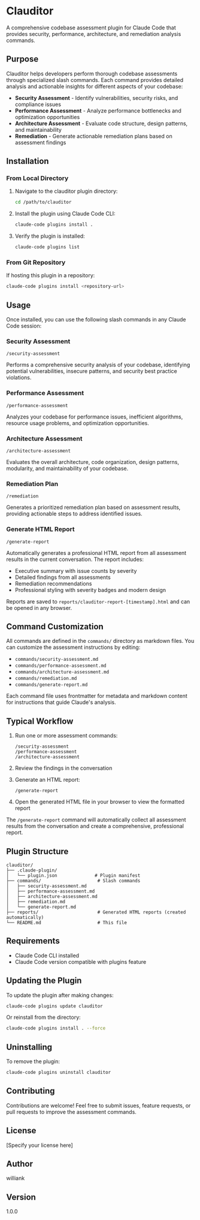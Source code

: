 # Clauditor

A comprehensive codebase assessment plugin for Claude Code that provides security, performance, architecture, and remediation analysis commands.

## Purpose

Clauditor helps developers perform thorough codebase assessments through specialized slash commands. Each command provides detailed analysis and actionable insights for different aspects of your codebase:

- **Security Assessment** - Identify vulnerabilities, security risks, and compliance issues
- **Performance Assessment** - Analyze performance bottlenecks and optimization opportunities
- **Architecture Assessment** - Evaluate code structure, design patterns, and maintainability
- **Remediation** - Generate actionable remediation plans based on assessment findings

## Installation

### From Local Directory

1. Navigate to the clauditor plugin directory:
   ```bash
   cd /path/to/clauditor
   ```

2. Install the plugin using Claude Code CLI:
   ```bash
   claude-code plugins install .
   ```

3. Verify the plugin is installed:
   ```bash
   claude-code plugins list
   ```

### From Git Repository

If hosting this plugin in a repository:

```bash
claude-code plugins install <repository-url>
```

## Usage

Once installed, you can use the following slash commands in any Claude Code session:

### Security Assessment

```
/security-assessment
```

Performs a comprehensive security analysis of your codebase, identifying potential vulnerabilities, insecure patterns, and security best practice violations.

### Performance Assessment

```
/performance-assessment
```

Analyzes your codebase for performance issues, inefficient algorithms, resource usage problems, and optimization opportunities.

### Architecture Assessment

```
/architecture-assessment
```

Evaluates the overall architecture, code organization, design patterns, modularity, and maintainability of your codebase.

### Remediation Plan

```
/remediation
```

Generates a prioritized remediation plan based on assessment results, providing actionable steps to address identified issues.

### Generate HTML Report

```
/generate-report
```

Automatically generates a professional HTML report from all assessment results in the current conversation. The report includes:
- Executive summary with issue counts by severity
- Detailed findings from all assessments
- Remediation recommendations
- Professional styling with severity badges and modern design

Reports are saved to `reports/clauditor-report-[timestamp].html` and can be opened in any browser.

## Command Customization

All commands are defined in the `commands/` directory as markdown files. You can customize the assessment instructions by editing:

- `commands/security-assessment.md`
- `commands/performance-assessment.md`
- `commands/architecture-assessment.md`
- `commands/remediation.md`
- `commands/generate-report.md`

Each command file uses frontmatter for metadata and markdown content for instructions that guide Claude's analysis.

## Typical Workflow

1. Run one or more assessment commands:
   ```
   /security-assessment
   /performance-assessment
   /architecture-assessment
   ```

2. Review the findings in the conversation

3. Generate an HTML report:
   ```
   /generate-report
   ```

4. Open the generated HTML file in your browser to view the formatted report

The `/generate-report` command will automatically collect all assessment results from the conversation and create a comprehensive, professional report.

## Plugin Structure

```
clauditor/
├── .claude-plugin/
│   └── plugin.json              # Plugin manifest
├── commands/                     # Slash commands
│   ├── security-assessment.md
│   ├── performance-assessment.md
│   ├── architecture-assessment.md
│   ├── remediation.md
│   └── generate-report.md
├── reports/                      # Generated HTML reports (created automatically)
└── README.md                     # This file
```

## Requirements

- Claude Code CLI installed
- Claude Code version compatible with plugins feature

## Updating the Plugin

To update the plugin after making changes:

```bash
claude-code plugins update clauditor
```

Or reinstall from the directory:

```bash
claude-code plugins install . --force
```

## Uninstalling

To remove the plugin:

```bash
claude-code plugins uninstall clauditor
```

## Contributing

Contributions are welcome! Feel free to submit issues, feature requests, or pull requests to improve the assessment commands.

## License

[Specify your license here]

## Author

williank

## Version

1.0.0
